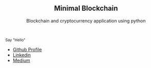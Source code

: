 <p align="center">
  <h2 align="center">Minimal Blockchain</h2>
  <p align="center">Blockchain and cryptocurrency application using python</p>
  <br>
</p>

<sub>Say "Hello" <br> 
    <ul>
        <li><a href="https://github.com/LucasOliveiraS">Github Profile</a></li>
        <li><a href="https://www.linkedin.com/in/lucas-oliveira-492723127/">Linkedin</a></li>
        <li><a href="https://medium.com/@lucasoliveiras">Medium</a></li>
    </ul>
</sub>